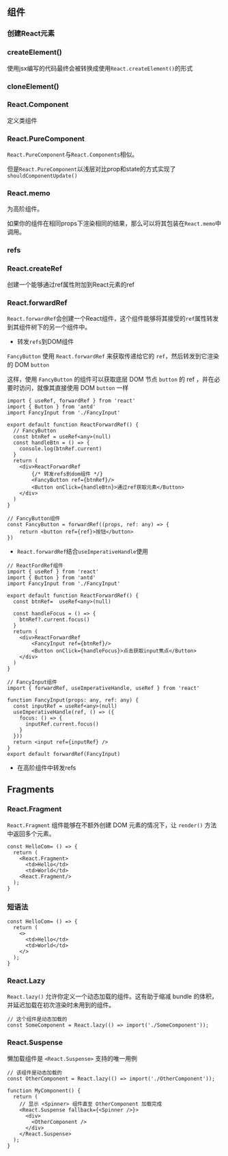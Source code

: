 

## 组件

### 创建React元素

### createElement()

使用jsx编写的代码最终会被转换成使用`React.createElement()`的形式

### cloneElement()

### React.Component

定义类组件

### React.PureComponent

`React.PureComponent`与`React.Components`相似。

但是`React.PureComponent`以浅层对比prop和state的方式实现了`shouldComponentUpdate()`

### React.memo

为高阶组件。

如果你的组件在相同props下渲染相同的结果，那么可以将其包装在`React.memo`中调用。

### refs

### React.createRef

创建一个能够通过ref属性附加到React元素的ref

### React.forwardRef

`React.forwardRef`会创建一个React组件，这个组件能够将其接受的`ref`属性转发到其组件树下的另一个组件中。

+ 转发`refs`到DOM组件

`FancyButton` 使用 `React.forwardRef` 来获取传递给它的 `ref`，然后转发到它渲染的 DOM `button`

这样，使用 `FancyButton` 的组件可以获取底层 DOM 节点 `button` 的 ref ，并在必要时访问，就像其直接使用 DOM `button` 一样

```tsx
import { useRef, forwardRef } from 'react'
import { Button } from 'antd'
import FancyInput from './FancyInput'

export default function ReactForwardRef() {
  // FancyButton
  const btnRef = useRef<any>(null)
  const handleBtn = () => {
    console.log(btnRef.current)
  }
  return (
    <div>ReactForwardRef
        {/* 转发refs到dom组件 */}
        <FancyButton ref={btnRef}/>
        <Button onClick={handleBtn}>通过ref获取元素</Button>
    </div>
  )
}

// FancyButton组件
const FancyButton = forwardRef((props, ref: any) => {
    return <button ref={ref}>按钮</button>
})
```

+ `React.forwardRef`结合`useImperativeHandle`使用

```tsx
// ReactFordRef组件
import { useRef } from 'react'
import { Button } from 'antd'
import FancyInput from './FancyInput'

export default function ReactForwardRef() {
  const btnRef=  useRef<any>(null)

  const handleFocus = () => {
    btnRef?.current.focus()
  }
  return (
    <div>ReactForwardRef
        <FancyInput ref={btnRef}/>
        <Button onClick={handleFocus}>点击获取input焦点</Button>
    </div>
  )
}
```

```tsx
// FancyInput组件
import { forwardRef, useImperativeHandle, useRef } from 'react'

function FancyInput(props: any, ref: any) {
  const inputRef = useRef<any>(null)
  useImperativeHandle(ref, () => ({
    focus: () => {
      inputRef.current.focus()
    }
  }))
  return <input ref={inputRef} />
}
export default forwardRef(FancyInput)
```

+ 在高阶组件中转发refs

## Fragments

### React.Fragment

`React.Fragment` 组件能够在不额外创建 DOM 元素的情况下，让 `render()` 方法中返回多个元素。

```tsx
const HelloCom= () => {
  return (
    <React.Fragment>
      <td>Hello</td>
      <td>World</td>
    <React.Fragment/>
  );
}
```

### 短语法

```tsx
const HelloCom= () => {
  return (
    <>
      <td>Hello</td>
      <td>World</td>
    </>
  );
}
```

### React.Lazy

`React.lazy()` 允许你定义一个动态加载的组件。这有助于缩减 bundle 的体积，并延迟加载在初次渲染时未用到的组件。

```tsx
// 这个组件是动态加载的
const SomeComponent = React.lazy(() => import('./SomeComponent'));
```

### React.Suspense

懒加载组件是 `<React.Suspense>` 支持的唯一用例

```tsx
// 该组件是动态加载的
const OtherComponent = React.lazy(() => import('./OtherComponent'));

function MyComponent() {
  return (
    // 显示 <Spinner> 组件直至 OtherComponent 加载完成
    <React.Suspense fallback={<Spinner />}>
      <div>
        <OtherComponent />
      </div>
    </React.Suspense>
  );
}
```

